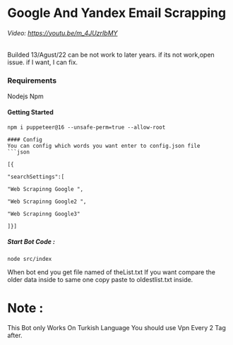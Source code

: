 # Google And Yandex Email Scrapping

###### Video: https://youtu.be/m_4JUzrIbMY

Builded 13/Agust/22 can be not work to later years. if its not work,open issue.
if I want, I can fix.

### Requirements
Nodejs
Npm

#### Getting Started 

```
npm i puppeteer@16 --unsafe-perm=true --allow-root
```



```
#### Config
You can config which words you want enter to config.json file
```json

[{

"searchSettings":[

"Web Scrapinng Google ",

"Web Scrapinng Google2 ",

"Web Scrapinng Google3"

]}]

```

##### Start Bot Code :
```
node src/index
```

When bot end you get file named of theList.txt
If you want compare the older data inside to same one copy paste to oldestlist.txt inside. 


# Note :
This Bot only Works On Turkish Language
You should use Vpn Every 2 Tag after.
